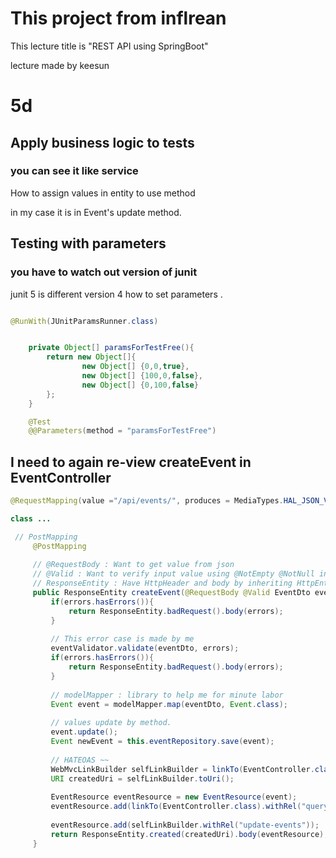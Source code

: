  
# This project from inflrean

This lecture title is "REST API using SpringBoot"

lecture made by keesun

# 5d

##  Apply business logic to tests 

### you can see it like service

How to assign values in entity to use method

in my case it is in Event's update method. 

## Testing with parameters

### you have to watch out version of junit

junit 5 is different version 4 how to set parameters .

```java

@RunWith(JUnitParamsRunner.class)


    private Object[] paramsForTestFree(){
        return new Object[]{
                new Object[] {0,0,true},
                new Object[] {100,0,false},
                new Object[] {0,100,false}
        };
    }

    @Test
    @@Parameters(method = "paramsForTestFree")

```

## I need to again re-view createEvent in EventController

```java
@RequestMapping(value ="/api/events/", produces = MediaTypes.HAL_JSON_VALUE)

class ...

 // PostMapping
     @PostMapping
 
     // @RequestBody : Want to get value from json
     // @Valid : Want to verify input value using @NotEmpty @NotNull in EventDto
     // ResponseEntity : Have HttpHeader and body by inheriting HttpEntity
     public ResponseEntity createEvent(@RequestBody @Valid EventDto eventDto, Errors errors){
         if(errors.hasErrors()){
             return ResponseEntity.badRequest().body(errors);
         }
 
         // This error case is made by me
         eventValidator.validate(eventDto, errors);
         if(errors.hasErrors()){
             return ResponseEntity.badRequest().body(errors);
         }
 
         // modelMapper : library to help me for minute labor
         Event event = modelMapper.map(eventDto, Event.class);
 
         // values update by method.
         event.update();
         Event newEvent = this.eventRepository.save(event);
 
         // HATEOAS ~~
         WebMvcLinkBuilder selfLinkBuilder = linkTo(EventController.class).slash(newEvent.getId());
         URI createdUri = selfLinkBuilder.toUri();
 
         EventResource eventResource = new EventResource(event);
         eventResource.add(linkTo(EventController.class).withRel("query-events"));
 
         eventResource.add(selfLinkBuilder.withRel("update-events"));
         return ResponseEntity.created(createdUri).body(eventResource);
     }
```

